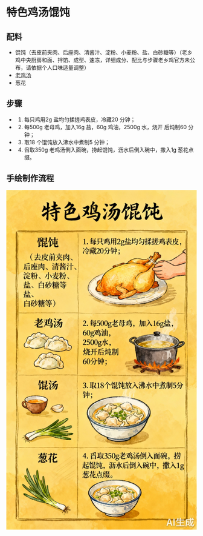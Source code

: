 # 特色鸡汤馄饨

## 配料

- 馄饨（去皮前夹肉、后座肉、清酱汁、淀粉、小麦粉、盐、白砂糖等）（老乡鸡中央厨房和面、拌馅、成型、速冻，详细成分、配比与步骤老乡鸡官方未公布，请依据个人口味适量调整）
- [老鸡汤](/汤/老鸡汤.md)
- 葱花

## 步骤

- 1. 每只鸡用2g 盐均匀揉搓鸡表皮，冷藏20 分钟；
- 2. 每500g 老母鸡，加入16g 盐，60g 鸡油，2500g 水，烧开
  后炖制60 分钟；
-   3. 取18 个馄饨放入沸水中煮制5 分钟；
- 4. 舀取350g 老鸡汤倒入面碗，捞起馄饨，沥水后倒入碗中，撒入1g 葱花点缀。

## 手绘制作流程

![手绘制作流程](../images/主食/特色鸡汤馄饨.jpg)
